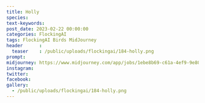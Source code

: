```yaml
---
title: Holly
species: 
text-keywords: 
post_date: 2023-02-22 00:00:00
categories: FlockingAI
tags: FlockingAI Birds MidJourney 
header      :
  teaser    : /public/uploads/flockingai/184-holly.png
prompt: 
midjourney: https://www.midjourney.com/app/jobs/1ebe8b69-c61a-4ef9-9e80-f0ff2317e3bf
instagram: 
twitter: 
facebook: 
gallery: 
  - /public/uploads/flockingai/184-holly.png
---
```


